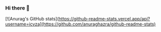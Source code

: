 ### Hi there 👋


[![Anurag's GitHub stats](https://github-readme-stats.vercel.app/api?username=icvza](https://github.com/anuraghazra/github-readme-stats)
